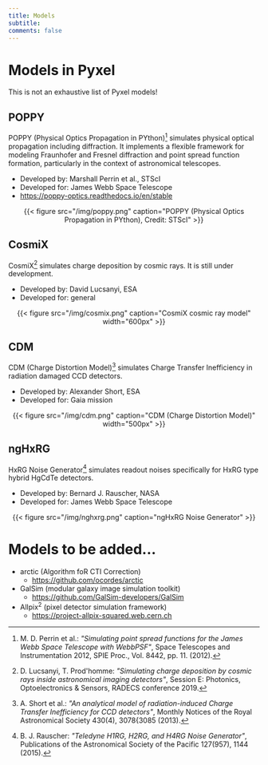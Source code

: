 ```yaml
---
title: Models
subtitle: 
comments: false
---
```


# Models in Pyxel

This is not an exhaustive list of Pyxel models!
 
## POPPY

POPPY (Physical Optics Propagation in PYthon)[^1] simulates physical optical propagation including diffraction. 
It implements a flexible framework for modeling Fraunhofer and Fresnel diffraction and point spread function formation, 
particularly in the context of astronomical telescopes.

* Developed by: Marshall Perrin et al., STScI
* Developed for: James Webb Space Telescope
* https://poppy-optics.readthedocs.io/en/stable

<center>
{{< figure src="/img/poppy.png" caption="POPPY (Physical Optics Propagation in PYthon), Credit: STScI" >}}
</center>

## CosmiX

CosmiX[^2] simulates charge deposition by cosmic rays. It is still under development.

* Developed by: David Lucsanyi, ESA
* Developed for: general

<center>
{{< figure src="/img/cosmix.png" caption="CosmiX cosmic ray model" width="600px" >}}
</center>

## CDM 

CDM (Charge Distortion Model)[^3] simulates Charge Transfer Inefficiency in radiation damaged CCD detectors.

* Developed by: Alexander Short, ESA
* Developed for: Gaia mission

<center>
{{< figure src="/img/cdm.png" caption="CDM (Charge Distortion Model)" width="500px" >}}
</center>

## ngHxRG 

HxRG Noise Generator[^4] simulates readout noises specifically for HxRG type hybrid HgCdTe detectors.

* Developed by: Bernard J. Rauscher, NASA
* Developed for: James Webb Space Telescope

<center>
{{< figure src="/img/nghxrg.png" caption="ngHxRG Noise Generator" >}}
</center>

# Models to be added...

* arctic (Algorithm foR CTI Correction)
  * https://github.com/ocordes/arctic
* GalSim (modular galaxy image simulation toolkit)
  * https://github.com/GalSim-developers/GalSim
* Allpix<sup>2</sup> (pixel detector simulation framework)
  * https://project-allpix-squared.web.cern.ch


[^1]: M. D. Perrin et al.: *"Simulating point spread functions for the James Webb Space Telescope with WebbPSF"*, Space Telescopes and Instrumentation 2012, SPIE Proc., Vol. 8442, pp. 11. (2012).
[^2]: D. Lucsanyi, T. Prod'homme: *"Simulating charge deposition by cosmic rays inside astronomical imaging detectors"*, Session E: Photonics, Optoelectronics & Sensors, RADECS conference 2019.
[^3]: A. Short et al.: *"An analytical model of radiation-induced Charge Transfer Inefficiency for CCD detectors"*, Monthly Notices of the Royal Astronomical Society 430(4), 3078{3085 (2013).
[^4]: B. J. Rauscher: *"Teledyne H1RG, H2RG, and H4RG Noise Generator"*, Publications of the Astronomical Society of the Pacific 127(957), 1144 (2015).    
